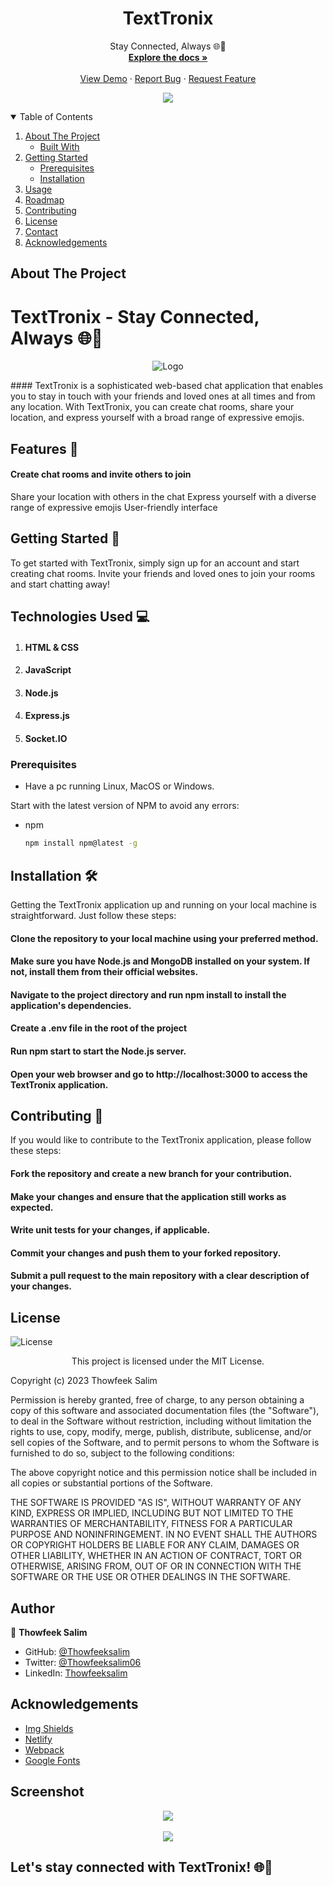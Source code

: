 
<h1 align="center"> <strong> TextTronix </strong> </h1> 
<p align="center">
  <p align="center">
    Stay Connected, Always 🌐💬
    <br />
    <a href="#about-the-project"><strong>Explore the docs »</strong></a>
    <br />
    <br />
    <a href="#">View Demo</a>
    ·
    <a href="https://github.com/thowfeeksalim/textTronix/issues">Report Bug</a>
    ·
    <a href="https://github.com/thowfeeksalim/textTronix/issues">Request Feature</a>
  </p>
</p>
<p align="center">            
<img src="/public/img/logo.png">
</p>

<!-- TABLE OF CONTENTS -->
<details open="open">
  <summary>Table of Contents</summary>
  <ol>
    <li>
      <a href="#about-the-project">About The Project</a>
      <ul>
        <li><a href="#built-with">Built With</a></li>
      </ul>
    </li>
    <li>
      <a href="#getting-started">Getting Started</a>
      <ul>
        <li><a href="#prerequisites">Prerequisites</a></li>
        <li><a href="#installation">Installation</a></li>
      </ul>
    </li>
    <li><a href="#usage">Usage</a></li>
    <li><a href="#roadmap">Roadmap</a></li>
    <li><a href="#contributing">Contributing</a></li>
    <li><a href="#license">License</a></li>
    <li><a href="#contact">Contact</a></li>
    <li><a href="#acknowledgements">Acknowledgements</a></li>
  </ol>
</details>

<!-- ABOUT THE PROJECT -->

## About The Project


# TextTronix - Stay Connected, Always 🌐💬
<p align="center">   
<img src="/public/img/01.gif" alt="Logo">
</p>
#### TextTronix is a sophisticated web-based chat application that enables you to stay in touch with your friends and loved ones at all times and from any location. With TextTronix, you can create chat rooms, share your location, and express yourself with a broad range of expressive emojis.

## Features 🌟
#### Create chat rooms and invite others to join
Share your location with others in the chat
Express yourself with a diverse range of expressive emojis
User-friendly interface

## Getting Started 🚀
To get started with TextTronix, simply sign up for an account and start creating chat rooms. Invite your friends and loved ones to join your rooms and start chatting away!

## Technologies Used 💻
1. #### HTML & CSS
2. #### JavaScript
3. #### Node.js
3. #### Express.js
4. #### Socket.IO


### Prerequisites

- Have a pc running Linux, MacOS or Windows.

Start with the latest version of NPM to avoid any errors:

- npm
  ```sh
  npm install npm@latest -g
  ```

## Installation 🛠️
Getting the TextTronix application up and running on your local machine is straightforward. Just follow these steps:

#### Clone the repository to your local machine using your preferred method.
#### Make sure you have Node.js and MongoDB installed on your system. If not, install them from their official websites.
#### Navigate to the project directory and run npm install to install the application's dependencies.
#### Create a .env file in the root of the project
#### Run npm start to start the Node.js server.
#### Open your web browser and go to http://localhost:3000 to access the TextTronix application.

## Contributing 🤝
If you would like to contribute to the TextTronix application, please follow these steps:

#### Fork the repository and create a new branch for your contribution.
#### Make your changes and ensure that the application still works as expected.
#### Write unit tests for your changes, if applicable.
#### Commit your changes and push them to your forked repository.
#### Submit a pull request to the main repository with a clear description of your changes.

## License

![License](https://img.shields.io/badge/license-MIT%20License-blue.svg)
<p align="center">
This project is licensed under the MIT License.

Copyright (c) 2023 Thowfeek Salim

Permission is hereby granted, free of charge, to any person obtaining a copy
of this software and associated documentation files (the "Software"), to deal
in the Software without restriction, including without limitation the rights
to use, copy, modify, merge, publish, distribute, sublicense, and/or sell
copies of the Software, and to permit persons to whom the Software is
furnished to do so, subject to the following conditions:

The above copyright notice and this permission notice shall be included in all
copies or substantial portions of the Software.

THE SOFTWARE IS PROVIDED "AS IS", WITHOUT WARRANTY OF ANY KIND, EXPRESS OR
IMPLIED, INCLUDING BUT NOT LIMITED TO THE WARRANTIES OF MERCHANTABILITY,
FITNESS FOR A PARTICULAR PURPOSE AND NONINFRINGEMENT. IN NO EVENT SHALL THE
AUTHORS OR COPYRIGHT HOLDERS BE LIABLE FOR ANY CLAIM, DAMAGES OR OTHER
LIABILITY, WHETHER IN AN ACTION OF CONTRACT, TORT OR OTHERWISE, ARISING FROM,
OUT OF OR IN CONNECTION WITH THE SOFTWARE OR THE USE OR OTHER DEALINGS IN THE
SOFTWARE.


## Author

👤 **Thowfeek Salim**

- GitHub: [@Thowfeeksalim](https://github.com/thowfeeksalim)
- Twitter: [@Thowfeeksalim06](https://twitter.com/thowfeeksalim6) 
- LinkedIn: [Thowfeeksalim](https://www.linkedin.com/in/thowfeek-salim-294760211) 

<!-- ACKNOWLEDGEMENTS -->

## Acknowledgements

- [Img Shields](https://shields.io)
- [Netlify](https://www.netlify.com/)
- [Webpack](https://webpack.js.org/)
- [Google Fonts](https://fonts.google.com/)

<!-- MARKDOWN LINKS & IMAGES -->
<!-- https://www.markdownguide.org/basic-syntax/#reference-style-links -->

[contributors-shield]: https://img.shields.io/github/contributors/thowfeeksalim/textTronix?color=green&style=for-the-badge
[contributors-url]: https://github.com/thowfeeksalim/textTronix/graphs/contributors
[forks-shield]: https://img.shields.io/github/forks/thowfeeksalim/textTronix?style=for-the-ba

## Screenshot
<p align="center">  
<img src="/public/img/screenshot1.png">
<br>
<br>
<img src="/public/img/screenshot.png">



## Let's stay connected with TextTronix! 🌐💬

